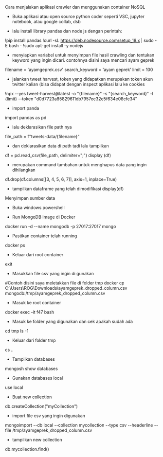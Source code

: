 Cara menjalakan aplikasi crawler dan menggunakan container NoSQL
- Buka aplikasi atau open source python coder seperti VSC, jupyter notebook, atau google collab, dsb

- lalu install library pandas dan node js dengan perintah:

!pip install pandas
!curl -sL https://deb.nodesource.com/setup_18.x | sudo -E bash -
!sudo apt-get install -y nodejs 

- menyiapkan variabel untuk menyimpan file hasil crawling dan tentukan keyword yang ingin dicari. contohnya disini saya mencari ayam geprek

filename = 'ayamgeprek.csv'
search_keyword = 'ayam geprek'
limit = 100

- jalankan tweet harvest, token yang didapatkan merupakan token akun twitter kalian (bisa didapat dengan inspect aplikasi lalu ke cookies

!npx --yes tweet-harvest@latest -o "{filename}" -s "{search_keyword}" -l {limit} --token "d0d7723a85829611db7957ec32e5f634e08cfe34"

- import panda

import pandas as pd

- lalu deklarasikan file path nya

file_path = f"tweets-data/{filename}"

- dan deklarasikan data di path tadi lalu tampilkan

df = pd.read_csv(file_path, delimiter=";")
display (df)

- merupakan command tambahan untuk menghapus data yang ingin dihilangkan

df.drop(df.columns[[3, 4, 5, 6, 7]], axis=1, inplace=True)

- tampilkan dataframe yang telah dimodifikasi
display(df)

Menyimpan sumber data 
- Buka windows powershell

- Run MongoDB Image di Docker

docker run -d --name mongodb -p 27017:27017 mongo

- Pastikan container telah running

docker ps

- Keluar dari root container

exit

- Masukkan file csv yang ingin di gunakan

#Contoh disini saya meletakkan file di folder tmp
docker cp C:\Users\ROG\Downloads\ayamgeprek_dropped_column.csv mongodb:/tmp/ayamgeprek_dropped_column.csv

- Masuk ke root container

docker exec -it f47 bash

- Masuk ke folder yang digunakan dan cek apakah sudah ada

cd tmp
ls -1

- Keluar dari folder tmp

cs ..

- Tampilkan databases

mongosh
show databases

- Gunakan databases local

use local

- Buat new collection

db.createCollection("myCollection")

- import file csv yang ingin digunakan

mongoimport --db local --collection mycollection --type csv --headerline --file /tmp/ayamgeprek_dropped_column.csv

- tampilkan new collection

db.mycollection.find()

 
